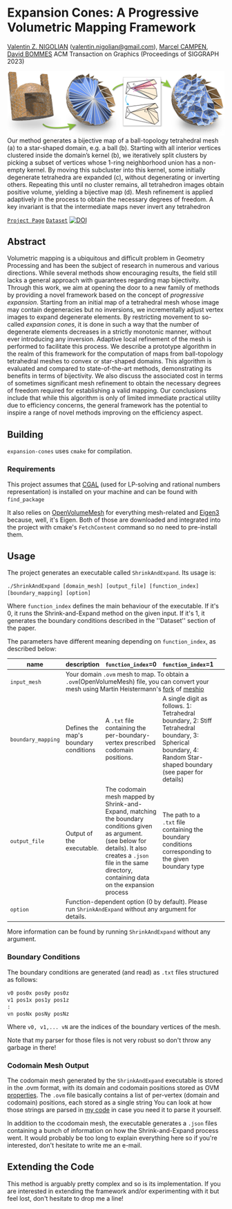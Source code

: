 # Expansion Cones: A Progressive Volumetric Mapping Framework

[Valentin Z. NIGOLIAN](https://cgg.unibe.ch/) (valentin.nigolian@gmail.com), [Marcel CAMPEN](http://graphics.cs.uos.de/), [David BOMMES](https://cgg.unibe.ch/)
ACM Transaction on Graphics (Proceedings of SIGGRAPH 2023)

![](cover-picture.png)
Our method generates a bijective map of a ball-topology tetrahedral mesh (a) to a star-shaped domain, e.g. a ball (b). Starting with all interior vertices
clustered inside the domain’s kernel (b), we iteratively split clusters by picking a subset of vertices whose 1-ring neighborhood union has a non-empty kernel.
By moving this subcluster into this kernel, some initially degenerate tetrahedra are expanded (c), without degenerating or inverting others. Repeating this
until no cluster remains, all tetrahedron images obtain positive volume, yielding a bijective map (d). Mesh refinement is applied adaptively in the process to
obtain the necessary degrees of freedom. A key invariant is that the intermediate maps never invert any tetrahedron

[`Project Page`](https://www.algohex.eu/publications/expansion-cones/)
[`Dataset`](https://zenodo.org/records/8304643)
[![DOI](https://zenodo.org/badge/634807458.svg)](https://zenodo.org/doi/10.5281/zenodo.10039967)

## Abstract
Volumetric mapping is a ubiquitous and difficult problem in Geometry Processing and has been the subject of research in numerous and various directions. 
While several methods show encouraging results, the field still lacks a general approach with guarantees regarding map bijectivity. 
Through this work, we aim at opening the door to a new family of methods by providing a novel framework based on the concept of _progressive expansion_.
Starting from an initial map of a tetrahedral mesh whose image may contain degeneracies but no inversions, we incrementally adjust vertex images to expand degenerate elements. 
By restricting movement to so-called _expansion cones_, it is done in such a way that the number of degenerate elements decreases in a strictly monotonic manner, without ever introducing any inversion. 
Adaptive local refinement of the mesh is performed  to facilitate this process.
We describe a prototype algorithm in the realm of this framework for the computation of maps from ball-topology tetrahedral meshes to convex or star-shaped domains.
This algorithm is evaluated and compared to state-of-the-art methods, demonstrating its benefits in terms of bijectivity.
We also discuss the associated cost in terms of sometimes significant mesh refinement to obtain the necessary degrees of freedom required for establishing a valid mapping.
Our conclusions include that while this algorithm is only of limited immediate practical utility due to efficiency concerns, the general framework has the potential to inspire a range of novel methods improving on the efficiency aspect.


## Building

`expansion-cones` uses `cmake` for compilation.

### Requirements
This project assumes that [CGAL](https://www.cgal.org/) (used for LP-solving and rational numbers representation) is installed on your machine and can be found with  `find_package`

It also relies on [OpenVolumeMesh](https://www.graphics.rwth-aachen.de/software/openvolumemesh/) for everything mesh-related and [Eigen3](https://eigen.tuxfamily.org/index.php?title=Main_Page) because, well, it's Eigen.
Both of those are downloaded and integrated into the project with cmake's `FetchContent` command so no need to pre-install them.

## Usage

The project generates an executable called `ShrinkAndExpand`. Its usage is:

    ./ShrinkAndExpand [domain_mesh] [output_file] [function_index] [boundary_mapping] [option]
    
Where `function_index` defines the main behaviour of the executable. If it's 0, it runs the Shrink-and-Expand method on the given input. If it's 1, it generates the boundary conditions described in the ''Dataset'' section of the paper.

The parameters have different meaning depending on `function_index`, as described below:

|  name          | description                                                                                                                                                                                                                 | `function_index`=0                                                                                                                                                                                                          | `function_index`=1                                                                                                                                               |
|----------------|-----------------------------------------------------------------------------------------------------------------------------------------------------------------------------------------------------------------------------|-----------------------------------------------------------------------------------------------------------------------------------------------------------------------------------------------------------------------------|------------------------------------------------------------------------------------------------------------------------------------------------------------------|
|  `input_mesh`   <td colspan=3>  Your domain `.ovm` mesh to map.  To obtain a `.ovm`(OpenVolumeMesh) file, you can convert your mesh using Martin Heistermann's [fork]( https://github.com/mheistermann/meshio) of [meshio](https://pypi.org/project/meshio/)                  |
| `boundary_mapping`  | Defines the map's boundary conditions                                                                                                                                                                                       | A `.txt` file containing the per-boundary-vertex prescribed codomain positions.                                                                                                                                             | A single digit as follows. 1: Tetrahedral boundary, 2: Stiff Tetrahedral boundary, 3: Spherical boundary, 4: Random Star-shaped boundary (see paper for details) | 
|  `output_file`  | Output of the executable.                                                                                                                                                                                                   | The codomain mesh mapped by Shrink-and-Expand, matching the boundary conditions given as argument. (see below for details). It also creates a `.json`  file in the same directory, containing data on the expansion process | The path to a `.txt` file containing the boundary conditions corresponding to the given boundary type                                                            |
| `option`   <td colspan=3>  Function-dependent option (0 by default). Please run `ShrinkAndExpand` without any argument for details.                                                                                                                    |                                                                                                                                                                                                                             |                                                                                                                                                                  |

More information can be found by running `ShrinkAndExpand` without any argument.

### Boundary Conditions

The boundary conditions are generated (and read) as `.txt` files structured as follows:
```` 
v0 pos0x pos0y pos0z 
v1 pos1x pos1y pos1z
:
vn posNx posNy posNz
````
Where `v0, v1,... vN` are the indices of the boundary vertices of the mesh. 

Note that my parser for those files is not very robust so don't throw any garbage in there!


### Codomain Mesh Output

The codomain mesh generated by the `ShrinkAndExpand` executable is stored in the .ovm format, with its domain and codomain positions stored as OVM [properties](https://www.graphics.rwth-aachen.de/media/openvolumemesh_static/Documentation/OpenVolumeMesh-Doc-Latest/concepts.html#generic_properties).
The `.ovm` file basically contains a list of per-vertex (domain and codomain) positions, each stored as a single string
You can look at how those strings are parsed in [my code](https://github.com/cgg-bern/expansion-cones/blob/c41b15313375857089f9f372880558a1a6087bfd/src/ProgEmbeddingHelpers.cc#L141) in case you need it to parse it yourself.

In addition to the ccodomain mesh, the executable generates a `.json` files containing a bunch of information on how the Shrink-and-Expand process went.
It would probably be too long to explain everything here so if you're interested, don't hesitate to write me an e-mail.

## Extending the Code
This method is arguably pretty complex and so is its implementation. 
If you are interested in extending the framework and/or experimenting with it but feel lost, don't hesitate to drop me a line!




